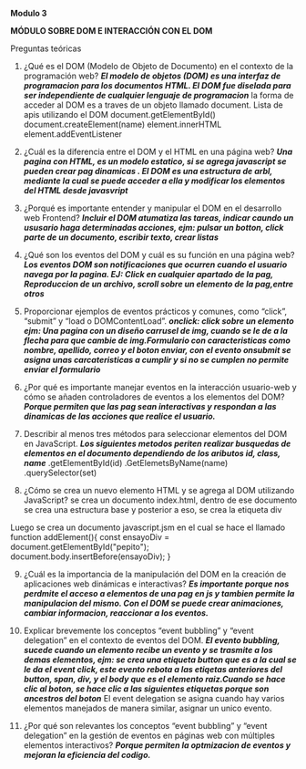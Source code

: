 **Modulo 3**

**MÓDULO SOBRE DOM E INTERACCIÓN CON EL DOM**
 
Preguntas teóricas 
 
1. ¿Qué es el DOM (Modelo de Objeto de Documento) en el contexto de la programación web? 
***El modelo de objetos (DOM) es una interfaz de programacion para los documentos HTML. El DOM fue diselada para ser independiente de cualquier lenguaje de programacion***
la forma de acceder al DOM es a traves de un objeto llamado document. Lista de apis utilizando el DOM 
 document.getElementById()
 document.createElement(name)
 element.innerHTML
 element.addEventListener

2. ¿Cuál es la diferencia entre el DOM y el HTML en una página web? 
***Una pagina con HTML, es un modelo estatico, si se agrega javascript se pueden crear pag dinamicas . El DOM es una estructura de arbl, mediante la cual se puede acceder a ella y modificar los elementos del HTML desde javasvript***

3. ¿Porqué es importante entender y manipular el DOM en el desarrollo web Frontend? 
***Incluir el DOM atumatiza las tareas, indicar caundo un ususario haga determinadas acciones, ejm: pulsar un botton, click parte de un documento, escribir texto, crear listas***

4. ¿Qué son los eventos del DOM y cuál es su función en una página web? 
***Los eventos DOM son notificaciones que ocurren cuando el usuario navega por la pagina. EJ: Click en cualquier apartado de la pag, Reproduccion de un archivo, scroll sobre un elemento de la pag,entre otros***

5. Proporcionar ejemplos de eventos prácticos y comunes, como “click”, “submit” y “load o 
DOMContentLoad”. 
***onclick: click sobre un elemento ejm: Una pagina con un diseño carrusel de img, cuando se le de a la flecha para que cambie de img.Formulario con caracteristicas como nombre, apellido, correo y el boton enviar, con el evento onsubmit se asigna unas carcateristicas a cumplir y si no se cumplen no permite enviar el formulario***

6. ¿Por  qué  es  importante  manejar  eventos  en  la  interacción  usuario-web  y  cómo  se añaden controladores de eventos a los elementos del DOM? 
***Porque permiten que las pag sean interactivas y respondan a las dinamicas de las acciones que realice el usuario.***

7. Describir al menos tres métodos para seleccionar elementos del DOM en JavaScript. 
***Los siguientes metodos periten realizar busquedas de elementos en el documento dependiendo de los aributos id, class, name***
.getElementById(id)
.GetElemetsByName(name)
.querySelector(set)

8. ¿Cómo se crea un nuevo elemento HTML y se agrega al DOM utilizando JavaScript? 
se crea un documento index.html, dentro de ese documento se crea una estructura base y posterior a eso, se crea la etiqueta div
<div id="pepito" Se creo el documento HTML></div>
Luego se crea un documento javascript.jsm en el cual se hace el llamado 
function addElement(){
    const ensayoDiv = document.getElementById("pepito");
    document.body.insertBefore(ensayoDiv);
}

9. ¿Cuál es la importancia de la manipulación del DOM en la creación de aplicaciones web dinámicas e interactivas? 
***Es importante porque nos perdmite el acceso a elementos de una pag en js y tambien permite la manipulacion del mismo. Con el DOM se puede crear animaciones, cambiar informacion, reaccionar a los eventos.***

10. Explicar brevemente los conceptos “event bubbling” y “event delegation” en el contexto de eventos del DOM. 
***El evento bubbling, sucede cuando un elemento recibe un evento y se trasmite a los demas elementos, ejm: se crea una etiqueta button que es a la cual se le da el event click, este evento rebota a las etiqetas anteriores del button, span, div, y el body que es el elemento raiz.Cuando se hace clic al boton, se hace clic a las siguientes etiquetas porque son ancestros del boton***
El event delegation se asigna cuando hay varios elementos manejados de manera similar, asignar un unico evento.

11. ¿Por  qué  son  relevantes  los  conceptos  “event  bubbling”  y  “event  delegation”  en  la gestión de eventos en páginas web con múltiples elementos interactivos?
***Porque permiten la optmizacion de eventos y mejoran la eficiencia del codigo.***

